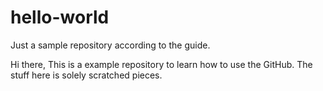 # hello-world
Just a sample repository according to the guide.

Hi there,
This is a example repository to learn how to use the GitHub.
The stuff here is solely scratched pieces.
